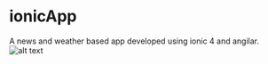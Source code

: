 # ionicApp
A news and weather based app developed using ionic 4 and angilar.
![alt text](https://github.com/pratapsinghmayank83/ionicApp/blob/master/src/assets/images/BeFunky-collage.png)
